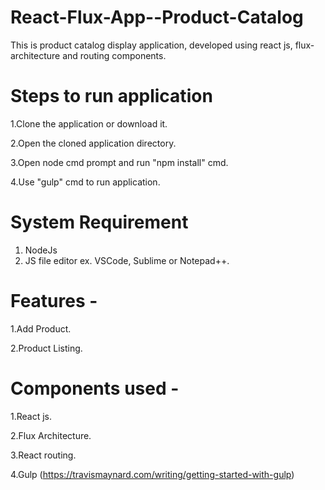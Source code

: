 # React-Flux-App--Product-Catalog
This is product catalog display application, developed using react js, flux-architecture and routing components.

# Steps to run application
1.Clone the application or download it.

2.Open the cloned application directory.

3.Open node cmd prompt and run "npm install" cmd.

4.Use "gulp" cmd to run application.
# System Requirement
1. NodeJs
2. JS file editor ex. VSCode, Sublime or Notepad++.

# Features -
1.Add Product.

2.Product Listing.

# Components used -
1.React js.

2.Flux Architecture.

3.React routing.

4.Gulp (https://travismaynard.com/writing/getting-started-with-gulp)



